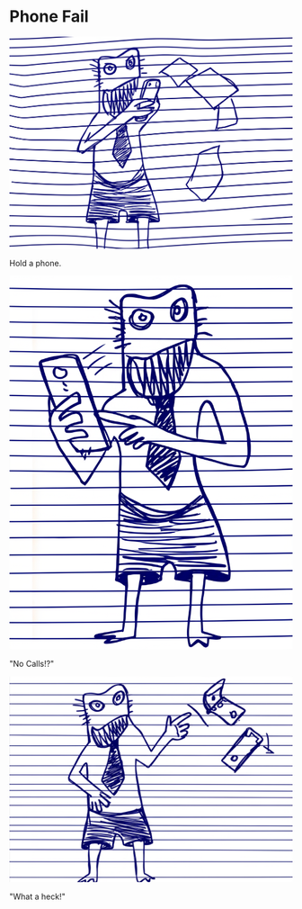 # Phone Fail

![Garrey Goosey holds up a phone, looking ready to use it.](phone-1.png)

Hold a phone.

![Garrey Goosey stares confusedly at the phone screen, pressing buttons.](phone-2.png)

"No Calls!?"

![Garrey Goosey hurls the phone away, looking furious.](phone-3.png)

"What a heck!"
